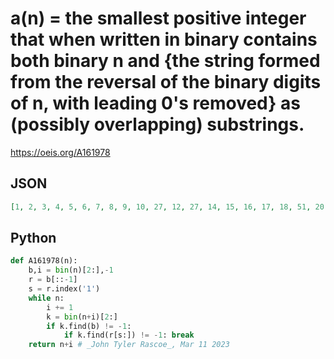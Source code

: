 # a\(n\) \= the smallest positive integer that when written in binary contains both binary n and \{the string formed from the reversal of the binary digits of n, with leading 0's removed\} as \(possibly overlapping\) substrings\.
https://oeis.org/A161978
## JSON
```JSON
[1, 2, 3, 4, 5, 6, 7, 8, 9, 10, 27, 12, 27, 14, 15, 16, 17, 18, 51, 20, 21, 45, 93, 24, 51, 90, 27, 28, 93, 30, 31, 32, 33, 34, 99, 36, 165, 102, 231, 40, 165, 42, 107, 108, 45, 93, 189, 48, 99, 306, 51, 180, 107, 54, 119, 56, 231, 186, 119, 60, 189, 62, 63, 64, 65, 66, 195]
```
## Python
```Python
def A161978(n):
    b,i = bin(n)[2:],-1
    r = b[::-1]
    s = r.index('1')
    while n:
        i += 1
        k = bin(n+i)[2:]
        if k.find(b) != -1:
            if k.find(r[s:]) != -1: break
    return n+i # _John Tyler Rascoe_, Mar 11 2023
```
